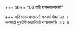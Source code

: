 +++
title = "03 यदि घनन्त्यप्सरसो"

+++
यदि घनन्त्यप्सरसो गन्धर्वा गेह्या उत ।  
क्रव्यादो मूरदेविनस्तानितो नाशयामसि ॥ ३ ॥